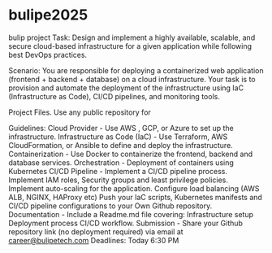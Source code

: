 # bulipe2025
bulip project
Task: Design and implement a highly available, scalable, and secure cloud-based infrastructure for a given application while following best DevOps practices.

Scenario: 
You are responsible for deploying a containerized web application (frontend + backend + database) on a cloud infrastructure. Your task is to provision and automate the deployment of the infrastructure  using IaC (Infrastructure as Code), CI/CD pipelines, and monitoring tools.

Project Files. Use any public repository for

Guidelines: 
Cloud Provider - Use AWS , GCP, or Azure to set up the infrastructure.
Infrastructure as Code (IaC) - Use Terraform, AWS CloudFormation, or Ansible to define and deploy the infrastructure.
Containerization - Use Docker to containerize the frontend, backend and database services.
Orchestration - Deployment of containers using Kubernetes
CI/CD Pipeline - Implement a CI/CD pipeline process.
Implement  IAM roles, Security groups and least privilege policies.
Implement  auto-scaling for the application.
Configure load balancing (AWS ALB, NGINX, HAProxy etc)
Push  your IaC scripts, Kubernetes manifests and CI/CD pipeline configurations to your Own Github repository.
Documentation - Include a Readme.md file covering:
Infrastructure setup
Deployment process
CI/CD workflow.
Submission - Share your Github repository link (no deployment required) via email at career@bulipetech.com
Deadlines: Today 6:30 PM
